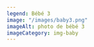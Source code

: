 ```yaml
---
legend: Bébé 3
image: "/images/baby3.png"
imageAlt: photo de bébé 3
imageCategory: img-baby
---
```


